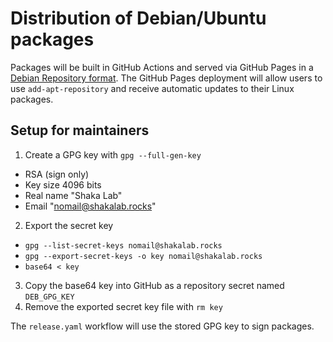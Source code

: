 # Distribution of Debian/Ubuntu packages

Packages will be built in GitHub Actions and served via GitHub Pages in a
[Debian Repository format](https://wiki.debian.org/DebianRepository).
The GitHub Pages deployment will allow users to use `add-apt-repository` and
receive automatic updates to their Linux packages.


## Setup for maintainers

1. Create a GPG key with `gpg --full-gen-key`
 - RSA (sign only)
 - Key size 4096 bits
 - Real name "Shaka Lab"
 - Email "nomail@shakalab.rocks"
2. Export the secret key
 - `gpg --list-secret-keys nomail@shakalab.rocks`
 - `gpg --export-secret-keys -o key nomail@shakalab.rocks`
 - `base64 < key`
3. Copy the base64 key into GitHub as a repository secret named `DEB_GPG_KEY`
4. Remove the exported secret key file with `rm key`

The `release.yaml` workflow will use the stored GPG key to sign packages.
